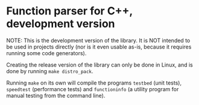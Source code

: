 # Function parser for C++, development version

NOTE: This is the development version of the library. It is NOT intended to be used in projects
directly (nor is it even usable as-is, because it requires running some code generators).

Creating the release version of the library can only be done in Linux, and is done by
running `make distro_pack`.

Running `make` on its own will compile the programs `testbed` (unit tests), `speedtest`
(performance tests) and `functioninfo` (a utility program for manual testing from the
command line).
